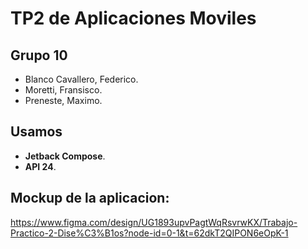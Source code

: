 # TP2 de Aplicaciones Moviles
## Grupo 10
* Blanco Cavallero, Federico.
* Moretti, Fransisco.
* Preneste, Maximo.

## Usamos 
* __Jetback Compose__.
* __API 24__.

## Mockup de la aplicacion:

https://www.figma.com/design/UG1893upvPagtWqRsvrwKX/Trabajo-Practico-2-Dise%C3%B1os?node-id=0-1&t=62dkT2QIPON6eOpK-1
